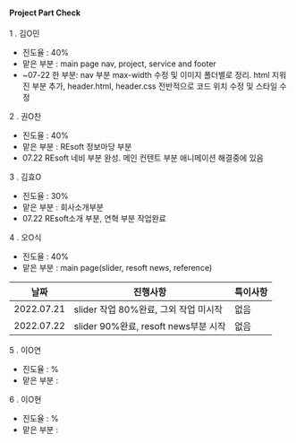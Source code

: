#### Project Part Check

1 . 김O민

* 진도율 : 40%
* 맡은 부분 : main page nav, project, service and footer
* ~07-22 한 부분: nav 부분 max-width 수정 및 이미지 폴더별로 정리. html 지워진 부분 추가, header.html, header.css 전반적으로 코드 위치 수정 및 스타일 수정

2 . 권O찬

* 진도율 : 40%
* 맡은 부분 : REsoft 정보마당 부분 
* 07.22 REsoft 네비 부분 완성. 메인 컨텐트 부분 애니메이션 해결중에 있음

3 . 김효O

* 진도율 : 30%
* 맡은 부분 : 회사소개부분
* 07.22 REsoft소개 부분, 연혁 부분 작업완료

4 . 오O식

* 진도율 : 40%
* 맡은 부분 : main page(slider, resoft news, reference)

|날짜|진행사항|특이사항|
|---|---|---|
|2022.07.21|slider 작업 80%완료, 그외 작업 미시작|없음|
|2022.07.22|slider 90%완료, resoft news부분 시작|없음|

5 . 이O연

* 진도율 : %
* 맡은 부분 :

6 . 이O현

* 진도율 : %
* 맡은 부분 :

